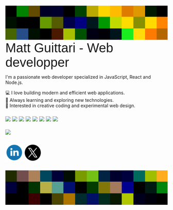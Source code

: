 <head>
  <link href="https://fonts.googleapis.com/css2?family=Jersey+10&display=swap" rel="stylesheet">
</head>

![Image](assets\ban4.png)
  <span style="font-family: 'Jersey 10', sans-serif; font-size: 40px; display: flex; justify-content: center; ">Matt Guittari - Web developper</span>

 <p>I'm a passionate web developer specialized in JavaScript, React and Node.js.  

💻 I love building modern and efficient web applications.  
🚀 Always learning and exploring new technologies.  
🎨 Interested in creative coding and experimental web design. </p>

<div style="display: flex; align-items: center; flex-wrap: wrap; gap: 5px; margin-top: 25px">
  <img src="https://img.shields.io/badge/Sass-pink?style=flat&logo=sass&logoColor=black&logoSize=auto" />
  <img src="https://img.shields.io/badge/Tailwind-lightblue?style=flat&logo=tailwindcss&logoColor=black&logoSize=auto" />
  <img src="https://img.shields.io/badge/Javascript-yellow?style=flat&logo=javascript&logoColor=white&logoSize=auto" />
  <img src="https://img.shields.io/badge/React-blue?style=flat&logo=react&logoColor=white&logoSize=auto" />
  <img src="https://img.shields.io/badge/Node-gold?style=flat&logo=nodedotjs&logoColor=black&logoSize=auto" />
  <img src="https://img.shields.io/badge/Express-green?style=flat&logo=express&logoColor=white&logoSize=auto" />
  <img src="https://img.shields.io/badge/MySQL-darkblue?style=flat&logo=mysql&logoColor=white&logoSize=auto
  " />
  <img src="https://img.shields.io/badge/Figma-violet?style=flat&logo=figma&logoColor=white&logoSize=auto
  " />
</div>

<div style="margin-top: 25px;">
  <img  src="https://github-readme-stats.vercel.app/api?username=mguittari&show_icons=true&theme=merko&hide=issues" />
</div>

<div style="display: flex; align-items: center;  gap: 5px; margin: 25px 0;">
<a href="linkedin.com/in/mattiasguittari">
  <img style="width: 55px;" src="assets/Linkedin.svg" />
</a>
<a href="linkedin.com/">
  <img style="width: 50px;"  src="assets/X.png" />
</a>
</div>

![Image](assets\ban7.png)